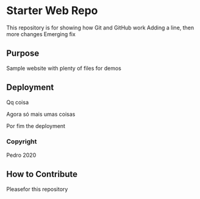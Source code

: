 # Starter Web Repo

This repository is for showing how Git and GitHub work Adding a line, then more changes
Emerging fix

## Purpose

Sample website with plenty of files for demos

## Deployment

Qq coisa

Agora só mais umas coisas

Por fim the deployment

### Copyright

Pedro 2020

## How to Contribute

Pleasefor this repository